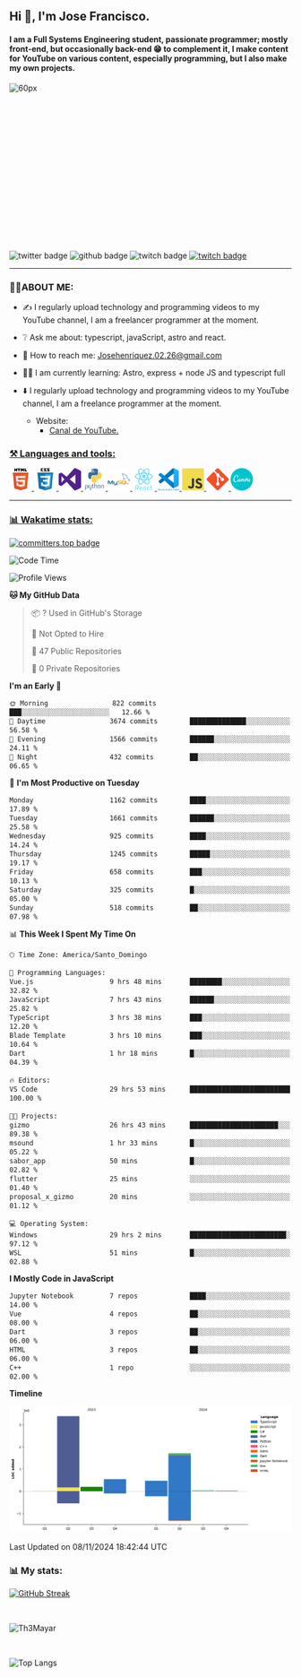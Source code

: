 ## Hi 👋, I'm Jose Francisco.

#### I am a Full Systems Engineering student, passionate programmer; mostly front-end, but occasionally back-end 😁 to complement it, I make content for YouTube on various content, especially programming, but I also make my own projects. 

<div style="width:50%;height:0;padding-bottom:56%;position:relative;">
  <img src="https://media.giphy.com/media/bAQH7WXKqtIBrPs7sR/giphy.gif" alt="60px" witdh="100px" height="80px">
 </div>
 <br>
 <div id="badges" align="left">
    <img src="https://img.shields.io/twitter/follow/G4Henriquez?color=%23298AC1&style=for-the-badge" alt="twitter badge" />
    <img src="https://img.shields.io/github/followers/Th3Mayar?style=for-the-badge" alt="github badge" />
    <img src="https://img.shields.io/twitch/status/th3mayar?color=%232A8DC6&style=for-the-badge" alt="twitch badge" />
    <a href="https://www.linkedin.com/in/jose-fhenr%C3%ADquez/"><img src="https://content.linkedin.com/content/dam/brand/site/img/logo/logo-tm.png" alt="twitch badge" witdh="60" height="28"/></a>
</div>

***

### 👨‍💻ABOUT ME:
+ ✍️ I regularly upload technology and programming videos to my YouTube channel, I am a freelancer programmer at the moment.

+ ❔ Ask me about: typescript, javaScript, astro and react.

+ 📧 How to reach me: Josehenriquez.02.26@gmail.com

+ 👨‍🎓 I am currently learning: Astro, express + node JS and typescript full

+ ⬇️ I regularly upload technology and programming videos to my YouTube channel, I am a freelance programmer at the moment.
  + Website: <ul><li><a href="https://www.youtube.com/channel/UCIK-txT4Zggh55NVEHgzaKQ">Canal de YouTube.</li></ul>

### ⚒️ Languages and tools:
<div align="left">
  <img src="https://github.com/devicons/devicon/blob/master/icons/html5/html5-original-wordmark.svg" width="40px" heigh="40px" alt="html">
  <img src="https://github.com/devicons/devicon/blob/master/icons/css3/css3-original-wordmark.svg" width="40px" heigh="40px" alt="css">
  <img src="https://github.com/devicons/devicon/blob/master/icons/visualstudio/visualstudio-plain.svg" width="40px" heigh="40px" alt="visual studio">
  <img src="https://github.com/devicons/devicon/blob/master/icons/python/python-original-wordmark.svg" width="40px" heigh="40px" alt="python">
  <img src="https://github.com/devicons/devicon/blob/master/icons/mysql/mysql-original-wordmark.svg" width="40px" heigh="40px" alt="mysql">
  <img src="https://github.com/devicons/devicon/blob/master/icons/react/react-original-wordmark.svg" width="40px" heigh="40px" alt="react">
  <img src="https://github.com/devicons/devicon/blob/master/icons/vscode/vscode-original-wordmark.svg" width="40px" heigh="40px" alt="vscode">
  <img src="https://github.com/devicons/devicon/blob/master/icons/javascript/javascript-original.svg" width="40px" heigh="40px" alt="jira">
  <img src="https://github.com/devicons/devicon/blob/master/icons/git/git-original.svg" width="40px" heigh="40px" alt="git">
  <img src="https://github.com/devicons/devicon/blob/master/icons/canva/canva-original.svg" width="40px" heigh="40px" alt="canva">
</div>

***

### 📊 Wakatime stats:
[![committers.top badge](https://user-badge.committers.top/dominican_republic/Th3Mayar.svg)](https://user-badge.committers.top/dominican_republic/Th3Mayar)
<!--START_SECTION:waka-->
![Code Time](http://img.shields.io/badge/Code%20Time-1%2C087%20hrs%2020%20mins-blue)

![Profile Views](http://img.shields.io/badge/Profile%20Views-23-blue)

**🐱 My GitHub Data** 

> 📦 ? Used in GitHub's Storage 
 > 
> 🚫 Not Opted to Hire
 > 
> 📜 47 Public Repositories 
 > 
> 🔑 0 Private Repositories 
 > 
**I'm an Early 🐤** 

```text
🌞 Morning                822 commits         ███░░░░░░░░░░░░░░░░░░░░░░   12.66 % 
🌆 Daytime                3674 commits        ██████████████░░░░░░░░░░░   56.58 % 
🌃 Evening                1566 commits        ██████░░░░░░░░░░░░░░░░░░░   24.11 % 
🌙 Night                  432 commits         ██░░░░░░░░░░░░░░░░░░░░░░░   06.65 % 
```
📅 **I'm Most Productive on Tuesday** 

```text
Monday                   1162 commits        ████░░░░░░░░░░░░░░░░░░░░░   17.89 % 
Tuesday                  1661 commits        ██████░░░░░░░░░░░░░░░░░░░   25.58 % 
Wednesday                925 commits         ████░░░░░░░░░░░░░░░░░░░░░   14.24 % 
Thursday                 1245 commits        █████░░░░░░░░░░░░░░░░░░░░   19.17 % 
Friday                   658 commits         ███░░░░░░░░░░░░░░░░░░░░░░   10.13 % 
Saturday                 325 commits         █░░░░░░░░░░░░░░░░░░░░░░░░   05.00 % 
Sunday                   518 commits         ██░░░░░░░░░░░░░░░░░░░░░░░   07.98 % 
```


📊 **This Week I Spent My Time On** 

```text
🕑︎ Time Zone: America/Santo_Domingo

💬 Programming Languages: 
Vue.js                   9 hrs 48 mins       ████████░░░░░░░░░░░░░░░░░   32.82 % 
JavaScript               7 hrs 43 mins       ██████░░░░░░░░░░░░░░░░░░░   25.82 % 
TypeScript               3 hrs 38 mins       ███░░░░░░░░░░░░░░░░░░░░░░   12.20 % 
Blade Template           3 hrs 10 mins       ███░░░░░░░░░░░░░░░░░░░░░░   10.64 % 
Dart                     1 hr 18 mins        █░░░░░░░░░░░░░░░░░░░░░░░░   04.39 % 

🔥 Editors: 
VS Code                  29 hrs 53 mins      █████████████████████████   100.00 % 

🐱‍💻 Projects: 
gizmo                    26 hrs 43 mins      ██████████████████████░░░   89.38 % 
msound                   1 hr 33 mins        █░░░░░░░░░░░░░░░░░░░░░░░░   05.22 % 
sabor_app                50 mins             █░░░░░░░░░░░░░░░░░░░░░░░░   02.82 % 
flutter                  25 mins             ░░░░░░░░░░░░░░░░░░░░░░░░░   01.40 % 
proposal_x_gizmo         20 mins             ░░░░░░░░░░░░░░░░░░░░░░░░░   01.12 % 

💻 Operating System: 
Windows                  29 hrs 2 mins       ████████████████████████░   97.12 % 
WSL                      51 mins             █░░░░░░░░░░░░░░░░░░░░░░░░   02.88 % 
```

**I Mostly Code in JavaScript** 

```text
Jupyter Notebook         7 repos             ████░░░░░░░░░░░░░░░░░░░░░   14.00 % 
Vue                      4 repos             ██░░░░░░░░░░░░░░░░░░░░░░░   08.00 % 
Dart                     3 repos             ██░░░░░░░░░░░░░░░░░░░░░░░   06.00 % 
HTML                     3 repos             ██░░░░░░░░░░░░░░░░░░░░░░░   06.00 % 
C++                      1 repo              ░░░░░░░░░░░░░░░░░░░░░░░░░   02.00 % 
```



**Timeline**

![Lines of Code chart](https://raw.githubusercontent.com/Th3Mayar/Th3Mayar/main/assets/bar_graph.png)


 Last Updated on 08/11/2024 18:42:44 UTC
<!--END_SECTION:waka-->

### 📊 My stats:

[![GitHub Streak](https://streak-stats.demolab.com/?user=Th3Mayar&theme=dark)](https://git.io/streak-stats)

<br>

![Th3Mayar](https://github-readme-stats.vercel.app/api?username=th3mayar&show_icons=true&theme=dark&show=reviews,discussions_started,discussions_answered,prs_merged,prs_merged_percentage)

<br>

![Top Langs](https://github-readme-stats.vercel.app/api/top-langs/?username=Th3Mayar&layout=compact&theme=dark)
